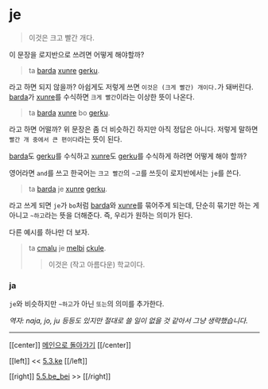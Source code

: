 # je

> 이것은 크고 빨간 개다.

이 문장을 로지반으로 쓰려면 어떻게 해야할까?

> ta [barda] [xunre] [gerku].

라고 하면 되지 않을까? 아쉽게도 저렇게 쓰면 `이것은 (크게 빨간) 개이다.`가 돼버린다. [barda]가 [xunre]를 수식하면 `크게 빨간`이라는 이상한 뜻이 나온다.

> ta [barda] [xunre] bo [gerku].

라고 하면 어떨까? 위 문장은 좀 더 비슷하긴 하지만 아직 정답은 아니다. 저렇게 말하면 `빨간 개 중에서 큰 편이다`라는 뜻이 된다.

[barda]도 [gerku]를 수식하고 [xunre]도 [gerku]를 수식하게 하려면 어떻게 해야 할까?

영어라면 `and`를 쓰고 한국어는 `크고 빨간`의 `~고`를 쓰듯이 로지반에서는 `je`를 쓴다.

> ta [barda] je [xunre] [gerku].

라고 쓰게 되면 `je`가 `bo`처럼 [barda]와 [xunre]를 묶어주게 되는데, 단순히 묶기만 하는 게 아니고 `~하고`라는 뜻을 더해준다. 즉, 우리가 원하는 의미가 된다.


다른 예시를 하나만 더 보자.

> ta [cmalu] je [melbi] [ckule].
>> 이것은 (작고 아름다운) 학교이다.

### ja

`je`와 비슷하지만 `~하고`가 아닌 `또는`의 의미를 추가한다.

*역자: naja, jo, ju 등등도 있지만 절대로 쓸 일이 없을 것 같아서 그냥 생략했습니다.*

---

[[center]]
[메인으로 돌아가기](index.html)
[[/center]]

[[left]]
<< [5.3.ke](05_03_ke.html)
[[/left]]

[[right]]
[5.5.be_bei](05_05_be_bei.html) >>
[[/right]]

[xunre]: gismu.html#xunre
[barda]: gismu.html#barda
[cmalu]: gismu.html#cmalu
[ckule]: gismu.html#ckule
[melbi]: gismu.html#melbi
[gerku]: gismu.html#gerku
[kavbu]: gismu.html#kavbu